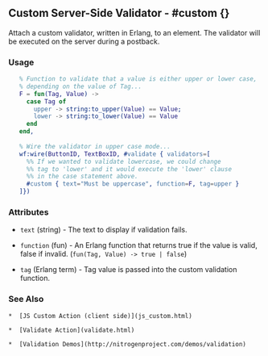 

## Custom Server-Side Validator - #custom {}

  Attach a custom validator, written in Erlang, to an element. The validator
  will be executed on the server during a postback.

### Usage

```erlang
   % Function to validate that a value is either upper or lower case,
   % depending on the value of Tag...
   F = fun(Tag, Value) ->
     case Tag of
       upper -> string:to_upper(Value) == Value;
       lower -> string:to_lower(Value) == Value
     end
   end,
	
   % Wire the validator in upper case mode...
   wf:wire(ButtonID, TextBoxID, #validate { validators=[
     %% If we wanted to validate lowercase, we could change
     %% tag to 'lower' and it would execute the 'lower' clause
     %% in the case statement above.
     #custom { text="Must be uppercase", function=F, tag=upper }
   ]})

```

### Attributes

   * `text` (string) - The text to display if validation fails.

   * `function` (fun) - An Erlang function that returns true if the value is
		valid, false if invalid. (`fun(Tag, Value) -> true | false`)

   * `tag` (Erlang term) - Tag value is passed into the custom validation
		function.

### See Also

	*  [JS Custom Action (client side)](js_custom.html)

	*  [Validate Action](validate.html)

	*  [Validation Demos](http://nitrogenproject.com/demos/validation)
